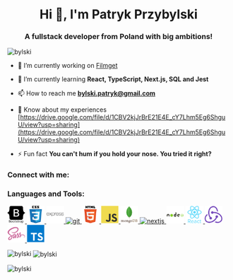 <h1 align="center">Hi 👋, I'm Patryk Przybylski</h1>
<h3 align="center">A fullstack developer from Poland with big ambitions!</h3>

<p align="left"> <img src="https://komarev.com/ghpvc/?username=bylski&label=Profile%20views&color=0e75b6&style=flat" alt="bylski" /> </p>

- 🔭 I’m currently working on [Filmget](https://filmget.vercel.app)

- 🌱 I’m currently learning **React, TypeScript, Next.js, SQL and Jest**

- 📫 How to reach me **bylski.patryk@gmail.com**

- 📄 Know about my experiences [https://drive.google.com/file/d/1CBV2kjJrBrE21E4E_cY7Lhm5Eg6ShguU/view?usp=sharing](https://drive.google.com/file/d/1CBV2kjJrBrE21E4E_cY7Lhm5Eg6ShguU/view?usp=sharing)

- ⚡ Fun fact **You can't hum if you hold your nose. You tried it right?**

<h3 align="left">Connect with me:</h3>
<p align="left">
</p>

<h3 align="left">Languages and Tools:</h3>
<p align="left"> <a href="https://getbootstrap.com" target="_blank" rel="noreferrer"> <img src="https://raw.githubusercontent.com/devicons/devicon/master/icons/bootstrap/bootstrap-plain-wordmark.svg" alt="bootstrap" width="40" height="40"/> </a> <a href="https://www.w3schools.com/css/" target="_blank" rel="noreferrer"> <img src="https://raw.githubusercontent.com/devicons/devicon/master/icons/css3/css3-original-wordmark.svg" alt="css3" width="40" height="40"/> </a> <a href="https://expressjs.com" target="_blank" rel="noreferrer"> <img src="https://raw.githubusercontent.com/devicons/devicon/master/icons/express/express-original-wordmark.svg" alt="express" width="40" height="40"/> </a> <a href="https://git-scm.com/" target="_blank" rel="noreferrer"> <img src="https://www.vectorlogo.zone/logos/git-scm/git-scm-icon.svg" alt="git" width="40" height="40"/> </a> <a href="https://www.w3.org/html/" target="_blank" rel="noreferrer"> <img src="https://raw.githubusercontent.com/devicons/devicon/master/icons/html5/html5-original-wordmark.svg" alt="html5" width="40" height="40"/> </a> <a href="https://developer.mozilla.org/en-US/docs/Web/JavaScript" target="_blank" rel="noreferrer"> <img src="https://raw.githubusercontent.com/devicons/devicon/master/icons/javascript/javascript-original.svg" alt="javascript" width="40" height="40"/> </a> <a href="https://www.mongodb.com/" target="_blank" rel="noreferrer"> <img src="https://raw.githubusercontent.com/devicons/devicon/master/icons/mongodb/mongodb-original-wordmark.svg" alt="mongodb" width="40" height="40"/> </a> <a href="https://nextjs.org/" target="_blank" rel="noreferrer"> <img src="https://cdn.worldvectorlogo.com/logos/nextjs-2.svg" alt="nextjs" width="40" height="40"/> </a> <a href="https://nodejs.org" target="_blank" rel="noreferrer"> <img src="https://raw.githubusercontent.com/devicons/devicon/master/icons/nodejs/nodejs-original-wordmark.svg" alt="nodejs" width="40" height="40"/> </a> <a href="https://reactjs.org/" target="_blank" rel="noreferrer"> <img src="https://raw.githubusercontent.com/devicons/devicon/master/icons/react/react-original-wordmark.svg" alt="react" width="40" height="40"/> </a> <a href="https://redux.js.org" target="_blank" rel="noreferrer"> <img src="https://raw.githubusercontent.com/devicons/devicon/master/icons/redux/redux-original.svg" alt="redux" width="40" height="40"/> </a> <a href="https://sass-lang.com" target="_blank" rel="noreferrer"> <img src="https://raw.githubusercontent.com/devicons/devicon/master/icons/sass/sass-original.svg" alt="sass" width="40" height="40"/> </a> <a href="https://www.typescriptlang.org/" target="_blank" rel="noreferrer"> <img src="https://raw.githubusercontent.com/devicons/devicon/master/icons/typescript/typescript-original.svg" alt="typescript" width="40" height="40"/> </a> </p>

<p><img align="left" src="https://github-readme-stats.vercel.app/api/top-langs?username=bylski&show_icons=true&locale=en&layout=compact" alt="bylski" /></p>

<p>&nbsp;<img align="center" src="https://github-readme-stats.vercel.app/api?username=bylski&show_icons=true&locale=en" alt="bylski" /></p>

<p><img align="center" src="https://github-readme-streak-stats.herokuapp.com/?user=bylski&" alt="bylski" /></p>
